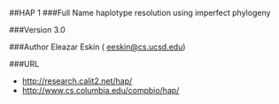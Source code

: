 ##HAP 1
###Full Name
haplotype resolution using imperfect phylogeny

###Version
3.0

###Author
Eleazar Eskin ( eeskin@cs.ucsd.edu)

###URL
* http://research.calit2.net/hap/
* http://www.cs.columbia.edu/compbio/hap/


